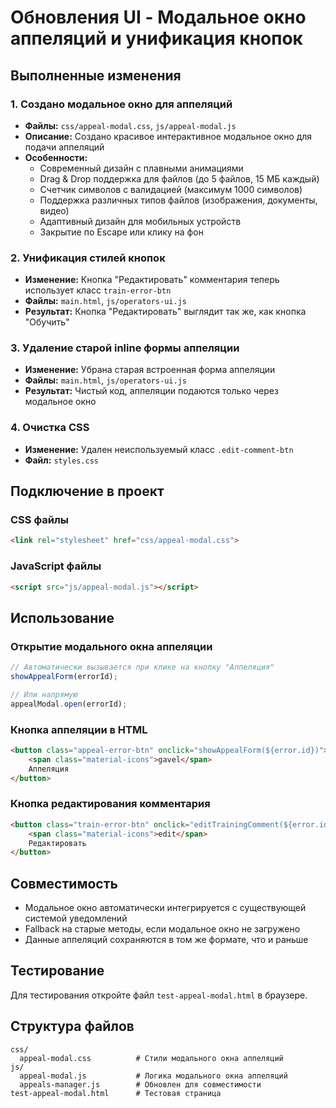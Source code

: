 # Обновления UI - Модальное окно аппеляций и унификация кнопок

## Выполненные изменения

### 1. Создано модальное окно для аппеляций
- **Файлы:** `css/appeal-modal.css`, `js/appeal-modal.js`
- **Описание:** Создано красивое интерактивное модальное окно для подачи аппеляций
- **Особенности:**
  - Современный дизайн с плавными анимациями
  - Drag & Drop поддержка для файлов (до 5 файлов, 15 МБ каждый)
  - Счетчик символов с валидацией (максимум 1000 символов)
  - Поддержка различных типов файлов (изображения, документы, видео)
  - Адаптивный дизайн для мобильных устройств
  - Закрытие по Escape или клику на фон

### 2. Унификация стилей кнопок
- **Изменение:** Кнопка "Редактировать" комментария теперь использует класс `train-error-btn`
- **Файлы:** `main.html`, `js/operators-ui.js`
- **Результат:** Кнопка "Редактировать" выглядит так же, как кнопка "Обучить"

### 3. Удаление старой inline формы аппеляции
- **Изменение:** Убрана старая встроенная форма аппеляции
- **Файлы:** `main.html`, `js/operators-ui.js`
- **Результат:** Чистый код, аппеляции подаются только через модальное окно

### 4. Очистка CSS
- **Изменение:** Удален неиспользуемый класс `.edit-comment-btn`
- **Файл:** `styles.css`

## Подключение в проект

### CSS файлы
```html
<link rel="stylesheet" href="css/appeal-modal.css">
```

### JavaScript файлы
```html
<script src="js/appeal-modal.js"></script>
```

## Использование

### Открытие модального окна аппеляции
```javascript
// Автоматически вызывается при клике на кнопку "Аппеляция"
showAppealForm(errorId);

// Или напрямую
appealModal.open(errorId);
```

### Кнопка аппеляции в HTML
```html
<button class="appeal-error-btn" onclick="showAppealForm(${error.id})">
    <span class="material-icons">gavel</span>
    Аппеляция
</button>
```

### Кнопка редактирования комментария
```html
<button class="train-error-btn" onclick="editTrainingComment(${error.id})">
    <span class="material-icons">edit</span>
    Редактировать
</button>
```

## Совместимость
- Модальное окно автоматически интегрируется с существующей системой уведомлений
- Fallback на старые методы, если модальное окно не загружено
- Данные аппеляций сохраняются в том же формате, что и раньше

## Тестирование
Для тестирования откройте файл `test-appeal-modal.html` в браузере.

## Структура файлов
```
css/
  appeal-modal.css          # Стили модального окна аппеляций
js/
  appeal-modal.js           # Логика модального окна аппеляций
  appeals-manager.js        # Обновлен для совместимости
test-appeal-modal.html      # Тестовая страница
```
